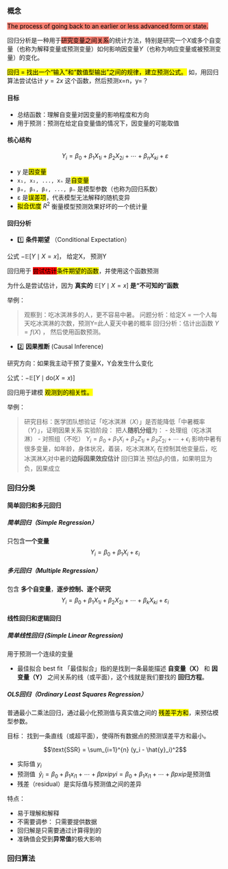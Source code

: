 
### 概念

<font style="background-color: salmon; color:black">The process of going back to an earlier or less advanced form or state.</font>

回归分析是一种用于<font style="background-color:salmon; color:black">研究变量之间关系</font>的统计方法，特别是研究一个$X$或多个自变量（也称为解释变量或预测变量）如何影响因变量$Y$（也称为响应变量或被预测变量）的变化。

<font style="background-color:yellow; color:black">回归 = 找出一个“输入”和“数值型输出”之间的规律，建立预测公式。</font>
如，用回归算法尝试估计 $y=2x$ 这个函数，然后预测x=n，y=？

#### 目标

- 总结函数：理解自变量对因变量的影响程度和方向
- 用于预测：预测在给定自变量值的情况下，因变量的可能取值

#### 核心结构
$$Y_i = \beta_0 + \beta_1 X_{1i} + \beta_2 X_{2i} + \cdots + \beta_n X_{ki} + \varepsilon$$
- y 是<font style="background-color:yellow; color:black">因变量</font>
- `x₁, x₂, ..., xₙ` 是<font style="background-color:yellow; color:black">自变量</font>
- `β₀, β₁, β₂, ..., βₙ` 是模型参数（也称为回归系数）
- ε 是<font style="background-color:yellow; color:black">误差项</font>，代表模型无法解释的随机变异
- <font style="background-color:yellow; color:black">拟合优度</font> $R^2$  衡量模型预测效果好坏的一个统计量

#### 回归分析

- 1️⃣ **条件期望** （Conditional Expectation）

公式 $- \mathbb{E}[Y \mid X = x]$， 给定X， 预测Y

回归用于  <font style="background-color:red; color:black">尝试估计</font><font style="background-color:yellow; color:black">条件期望的函数</font>，并使用这个函数预测

为什么是尝试估计，因为 **真实的** $\mathbb{E}[Y \mid X = x]$ **是“不可知的”函数**

举例：
> 观察到：吃冰淇淋多的人，更不容易中暑。
> 问题分析：给定X = 一个人每天吃冰淇淋的次数，预测Y=此人夏天中暑的概率
> 回归分析：估计出函数 $Y = f(X)$ ， 然后使用函数预测。


- 2️⃣ **因果推断** (Causal Inference)

研究方向：如果我主动干预了变量X，Y会发生什么变化

公式：$- \mathbb{E}[Y \mid \text{do}(X=x)]$

回归用于建模 <font style="background-color:yellow; color:black">观测到的相关性。</font>

举例：
> 研究目标：医学团队想验证「吃冰淇淋（$X$）」是否能降低「中暑概率（$Y$）」，证明因果关系
> 实验阶段：
>	把人**随机分组**为：
>		- 处理组（吃冰淇淋）
>		- 对照组（不吃）
> $Y_i = \beta_0 + \beta_1 X_i + \beta_2 Z_{1i} + \beta_3 Z_{2i} + \cdots + \epsilon_i$ 影响中暑有很多变量，如年龄，身体状况，着装，吃冰淇淋$X_i$
> 在控制其他变量后，吃冰淇淋$X_i$对中暑的**边际因果效应估计**
> 回归算法 预估$\beta_1$的值，如果明显为负，因果成立


### 回归分类

#### 简单回归和多元回归

##### **简单回归（Simple  Regression）**
只包含**一个变量**
$$Y_i = \beta_0 + \beta_1 X_i + \varepsilon_i$$

#####  多元回归（Multiple  Regression）
包含 **多个自变量**，**逐步控制、逐个研究**
$$Y_i = \beta_0 + \beta_1 X_{1i} + \beta_2 X_{2i} + \cdots + \beta_k X_{ki} + \varepsilon_i $$

#### 线性回归和逻辑回归
 
##### 简单线性回归 (Simple Linear Regression)
用于预测一个连续的变量

- 最佳拟合 best fit
「最佳拟合」指的是找到一条最能描述 **自变量（X）** 和 **因变量（Y）** 之间关系的线（或平面），这个线就是我们要找的 **回归方程**。


##### OLS回归（Ordinary Least Squares Regression）
普通最小二乘法回归，通过最小化预测值与真实值之间的 <font style="background-color:yellow; color:black">残差平方和</font>，来预估模型参数。

目标： 找到一条直线（或超平面），使得所有数据点的预测误差平方和最小。

$$\text{SSR} = \sum_{i=1}^{n} (y_i - \hat{y}_i)^2$$
- 实际值 $y_i$
- 预测值  $\hat{y}_i=β_0+β_1x_{i1}+⋯+βpxipy^​i​=β_0​+β_1​ x_{i1​}+⋯+βp​xip​$ 是预测值
- 残差（residual）是实际值与预测值之间的差异

特点：
- 易于理解和解释
- 不需要调参： 只需要提供数据
- 回归解是只需要通过计算得到的
- 准确值会受到**异常值**的极大影响

### 回归算法